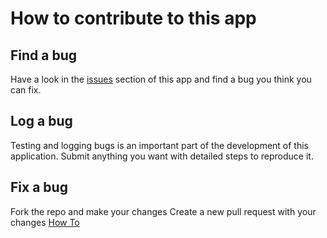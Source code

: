 # How to contribute to this app

## Find a bug

Have a look in the [issues](https://github.com/broadsoftxtended/Product-Phone-for-Chrome/issues) section of this app and find a bug you think you can fix.

## Log a bug

Testing and logging bugs is an important part of the development of this application. Submit anything you want with detailed steps to reproduce it.

## Fix a bug

Fork the repo and make your changes
Create a new pull request with your changes [How To](https://guides.github.com/activities/contributing-to-open-source/)

